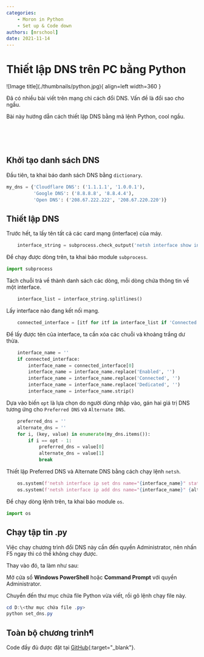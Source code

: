 ```yaml
---
categories:
    - Moron in Python
    - Set up & Code down
authors: [mrschool]
date: 2021-11-14
---
```


# Thiết lập DNS trên PC bằng Python

<div class="result" markdown>
![Image title](./thumbnails/python.jpg){ align=left width=360 }

Đã có nhiều bài viết trên mạng chỉ cách đổi DNS. Vấn đề là đổi sao cho ngầu.

Bài này hướng dẫn cách thiết lập DNS bằng mã lệnh Python, cool ngầu.



<br>
<br>

<!-- more -->

<br>

## Khởi tạo danh sách DNS

Đầu tiên, ta khai báo danh sách DNS bằng `dictionary`.

``` py linenums="5"
my_dns = {'Cloudflare DNS': ('1.1.1.1', '1.0.0.1'),
          'Google DNS': ('8.8.8.8', '8.8.4.4'),
          'Open DNS': ('208.67.222.222', '208.67.220.220')}
```

## Thiết lập DNS

Trước hết, ta lấy tên tất cả các card mạng (interface) của máy.

``` py linenums="17"
    interface_string = subprocess.check_output('netsh interface show interface').decode('utf-8')
```

Để chạy được dòng trên, ta khai báo module `subprocess`.

``` py linenums="1"
import subprocess
```

Tách chuỗi trả về thành danh sách các dòng, mỗi dòng chứa thông tin về một interface.

``` py linenums="20"
    interface_list = interface_string.splitlines()
```

Lấy interface nào đang kết nối mạng.

``` py linenums="23"
    connected_interface = [itf for itf in interface_list if 'Connected' in itf]
```

Để lấy được tên của interface, ta cần xóa các chuỗi và khoảng trắng dư thừa.

``` py linenums="26"
    interface_name = ''
    if connected_interface:
        interface_name = connected_interface[0]
        interface_name = interface_name.replace('Enabled', '')
        interface_name = interface_name.replace('Connected', '')
        interface_name = interface_name.replace('Dedicated', '')    
        interface_name = interface_name.strip()
```

Dựa vào biến `opt` là lựa chọn do người dùng nhập vào, gán hai giá trị DNS tương ứng cho `Preferred DNS` và `Alternate DNS`.

``` py linenums="35"
    preferred_dns = ''
    alternate_dns = ''
    for i, (key, value) in enumerate(my_dns.items()):
        if i == opt - 1:
            preferred_dns = value[0]
            alternate_dns = value[1]
            break
```

Thiết lập Preferred DNS và Alternate DNS bằng cách chạy lệnh `netsh`.


``` py linenums="44"
    os.system(f'netsh interface ip set dns name="{interface_name}" static {preferred_dns}')
    os.system(f'netsh interface ip add dns name="{interface_name}" {alternate_dns} index=2')
```

Để chạy dòng lệnh trên, ta khai báo module `os`.

``` py linenums="2"
import os
```

## Chạy tập tin .py

Việc chạy chương trình đổi DNS này cần đến quyền Administrator, nên nhấn F5 ngay thì có thể không chạy được.

Thay vào đó, ta làm như sau:

Mở cửa sổ **Windows PowerShell** hoặc **Command Prompt** với quyền Administrator.

Chuyển đến thư mục chứa file Python vừa viết, rồi gõ lệnh chạy file này.

``` ps1 linenums="1"
cd D:\<thư mục chứa file .py>
python set_dns.py
```

## Toàn bộ chương trình¶

Code đầy đủ được đặt tại [GitHub](https://github.com/vtchitruong/Network/blob/main/DNS/set_dns.py){:target="_blank"}.